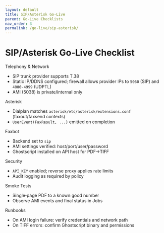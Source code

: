 ```yaml
---
layout: default
title: SIP/Asterisk Go‑Live
parent: Go‑Live Checklists
nav_order: 3
permalink: /go-live/sip-asterisk/
---
```


# SIP/Asterisk Go‑Live Checklist

Telephony & Network
- SIP trunk provider supports T.38
- Static IP/DDNS configured; firewall allows provider IPs to `5060` (SIP) and `4000‑4999` (UDPTL)
- AMI (5038) is private/internal only

Asterisk
- Dialplan matches `asterisk/etc/asterisk/extensions.conf` (faxout/faxsend contexts)
- `UserEvent(FaxResult, ...)` emitted on completion

Faxbot
- Backend set to `sip`
- AMI settings verified: host/port/user/password
- Ghostscript installed on API host for PDF→TIFF

Security
- `API_KEY` enabled; reverse proxy applies rate limits
- Audit logging as required by policy

Smoke Tests
- Single‑page PDF to a known good number
- Observe AMI events and final status in Jobs

Runbooks
- On AMI login failure: verify credentials and network path
- On TIFF errors: confirm Ghostscript binary and permissions

